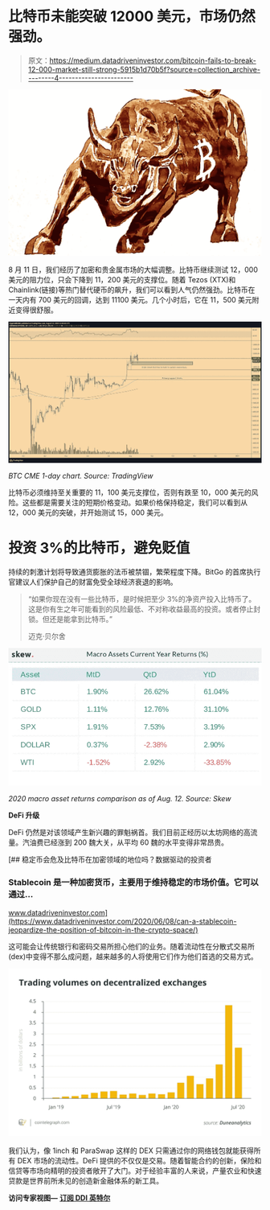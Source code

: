 # 比特币未能突破 12000 美元，市场仍然强劲。

> 原文：<https://medium.datadriveninvestor.com/bitcoin-fails-to-break-12-000-market-still-strong-5915b1d70b5f?source=collection_archive---------4----------------------->

![](img/a03736032a6645eca020e78cff958d1a.png)

8 月 11 日，我们经历了加密和贵金属市场的大幅调整。比特币继续测试 12，000 美元的阻力位，只会下降到 11，200 美元的支撑位。随着 Tezos (XTX)和 Chainlink(链接)等热门替代硬币的飙升，我们可以看到人气仍然强劲。比特币在一天内有 700 美元的回调，达到 11100 美元。几个小时后，它在 11，500 美元附近变得很舒服。

![](img/eebe143e047c1e6f0fb6383e23fe8de3.png)

*BTC CME 1-day chart. Source: TradingView*

比特币必须维持至关重要的 11，100 美元支撑位，否则有跌至 10，000 美元的风险。这些都是需要关注的短期价格变动。如果价格保持稳定，我们可以看到从 12，000 美元的突破，并开始测试 15，000 美元。

# 投资 3%的比特币，避免贬值

持续的刺激计划将导致通货膨胀的法币被禁锢，繁荣程度下降。BitGo 的首席执行官建议人们保护自己的财富免受全球经济衰退的影响。

> “如果你现在没有一些比特币，是时候把至少 3%的净资产投入比特币了。这是你有生之年可能看到的风险最低、不对称收益最高的投资。或者停止封锁。但还是能拿到比特币。”
> 
> 迈克·贝尔舍

![](img/c49b4da1390d8f8894699161945bb306.png)

*2020 macro asset returns comparison as of Aug. 12\. Source: Skew*

**DeFi 升级**

DeFi 仍然是对该领域产生新兴趣的罪魁祸首。我们目前正经历以太坊网络的高流量。汽油费已经涨到 200 魏大关，从平均 60 魏的水平变得非常昂贵。

[](https://www.datadriveninvestor.com/2020/06/08/can-a-stablecoin-jeopardize-the-position-of-bitcoin-in-the-crypto-space/) [## 稳定币会危及比特币在加密领域的地位吗？数据驱动的投资者

### Stablecoin 是一种加密货币，主要用于维持稳定的市场价值。它可以通过…

www.datadriveninvestor.com](https://www.datadriveninvestor.com/2020/06/08/can-a-stablecoin-jeopardize-the-position-of-bitcoin-in-the-crypto-space/) 

这可能会让传统银行和密码交易所担心他们的业务。随着流动性在分散式交易所(dex)中变得不那么成问题，越来越多的人将使用它们作为他们首选的交易方式。

![](img/1250e5f30d02c7f92ddfffb9dc0f5f6a.png)

我们认为，像 1inch 和 ParaSwap 这样的 DEX 只需通过你的网络钱包就能获得所有 DEX 市场的流动性。DeFi 提供的不仅仅是交易。随着智能合约的创新，保险和信贷等市场向精明的投资者敞开了大门。对于经验丰富的人来说，产量农业和快速贷款是世界前所未见的创造新金融体系的新工具。

**访问专家视图—** [**订阅 DDI 英特尔**](https://datadriveninvestor.com/ddi-intel)